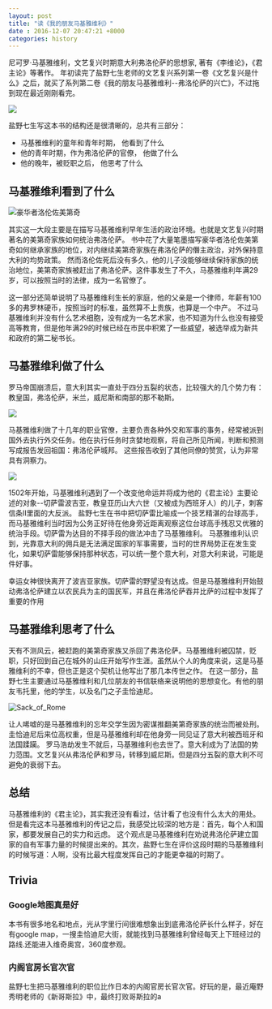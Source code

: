 ```yaml
---
layout: post
title: "读《我的朋友马基雅维利》"
date : 2016-12-07 20:47:21 +8000
categories: history
---
```


尼可罗·马基雅维利，文艺复兴时期意大利弗洛伦萨的思想家, 著有《李维论》，《君主论》等著作。
年初读完了盐野七生老师的文艺复兴系列第一卷《文艺复兴是什么》之后，就买了系列第二卷《我的朋友马基雅维利--弗洛伦萨的兴亡》，不过拖到现在最近刚刚看完。 

![](https://upload.wikimedia.org/wikipedia/commons/thumb/e/e2/Portrait_of_Niccol%C3%B2_Machiavelli_by_Santi_di_Tito.jpg/466px-Portrait_of_Niccol%C3%B2_Machiavelli_by_Santi_di_Tito.jpg)

盐野七生写这本书的结构还是很清晰的，总共有三部分：

- 马基雅维利的童年和青年时期， 他看到了什么
- 他的青年时期，作为弗洛伦萨的官僚， 他做了什么
- 他的晚年，被贬职之后， 他思考了什么

## 马基雅维利看到了什么

![豪华者洛伦佐美第奇](https://upload.wikimedia.org/wikipedia/commons/thumb/2/2b/Lorenzo_de%27_Medici-ritratto.jpg/467px-Lorenzo_de%27_Medici-ritratto.jpg)

其实这一大段主要是在描写马基雅维利早年生活的政治环境。也就是文艺复兴时期著名的美第奇家族如何统治弗洛伦萨。
书中花了大量笔墨描写豪华者洛伦佐美第奇如何继承家族的地位，对内继续美第奇家族在弗洛伦萨的僭主政治，对外保持意大利的均势政策。
然而洛伦佐死后没有多久，他的儿子没能够继续保持家族的统治地位，美第奇家族被赶出了弗洛伦萨。这件事发生了不久，马基雅维利年满29岁，可以按照当时的法律，成为一名官僚了。

这一部分还简单说明了马基雅维利生长的家庭，他的父亲是一个律师，年薪有100多的弗罗林硬币，按照当时的标准，虽然算不上贵族，也算是一个中产。
不过马基雅维利并没有什么艺术细胞，没有成为一名艺术家，也不知道为什么也没有接受高等教育，但是他年满29的时候已经在市民中积累了一些威望，被选举成为新共和政府的第二秘书长。

## 马基雅维利做了什么

罗马帝国崩溃后，意大利其实一直处于四分五裂的状态，比较强大的几个势力有：教皇国，弗洛伦萨，米兰，威尼斯和南部的那不勒斯。

![](https://upload.wikimedia.org/wikipedia/commons/thumb/2/2b/Italy_1494_AD.png/419px-Italy_1494_AD.png)

马基雅维利做了十几年的职业官僚，主要负责各种外交和军事的事务，经常被派到国外去执行外交任务。他在执行任务时贪婪地观察，将自己所见所闻，判断和预测写成报告发回祖国：弗洛伦萨城邦。
这些报告收到了其他同僚的赞赏，认为非常具有洞察力。

![](https://upload.wikimedia.org/wikipedia/commons/thumb/9/96/Cesareborgia.jpg/491px-Cesareborgia.jpg)

1502年开始，马基雅维利遇到了一个改变他命运并将成为他的《君主论》主要论述的对象--切萨雷波吉亚，教皇亚历山大六世（又被成为西班牙人）的儿子，刺客信条II里面的大反派。
盐野七生在书中把切萨雷比喻成一个技艺精湛的台球高手，而马基雅维利当时因为公务正好待在他身旁近距离观察这位台球高手残忍又优雅的统治手段。切萨雷为达目的不择手段的做法冲击了马基雅维利。
马基雅维利认识到，光靠意大利的佣兵是无法满足国家的军事需要，当时的世界局势正在发生变化，如果切萨雷能够保持那种状态，可以统一整个意大利，对意大利来说，可能是件好事。

幸运女神很快离开了波吉亚家族。切萨雷的野望没有达成。但是马基雅维利开始鼓动弗洛伦萨建立以农民兵为主的国民军，并且在弗洛伦萨吞并比萨的过程中发挥了重要的作用

## 马基雅维利思考了什么

天有不测风云，被赶跑的美第奇家族又杀回了弗洛伦萨。马基雅维利被囚禁，贬职，只好回到自己在城外的山庄开始写作生涯。虽然从个人的角度来说，这是马基雅维利的不幸，但也正是这个契机让他写出了那几本传世之作。
在这一部分，盐野七生主要通过马基雅维利和几位朋友的书信联络来说明他的思想变化。有他的朋友韦托里，他的学生，以及名门之子圭恰迪尼。

![Sack_of_Rome](https://upload.wikimedia.org/wikipedia/commons/thumb/1/1f/Sack_of_Rome_of_1527_by_Johannes_Lingelbach_17th_century.jpg/800px-Sack_of_Rome_of_1527_by_Johannes_Lingelbach_17th_century.jpg)

让人唏嘘的是马基雅维利的忘年交学生因为密谋推翻美第奇家族的统治而被处刑。圭恰迪尼后来位高权重，但是马基雅维利却在他身旁一同见证了意大利被西班牙和法国蹂躏。
罗马浩劫发生不就后，马基雅维利也去世了。意大利成为了法国的势力范围。文艺复兴从弗洛伦萨和罗马，转移到威尼斯。但是四分五裂的意大利不可避免的衰弱下去。

## 总结

马基雅维利的《君主论》，其实我还没有看过，估计看了也没有什么太大的用处。但是看完这本马基雅维利的传记之后，我感受比较深的地方是：首先，每个人和国家，都要发展自己的实力和远虑。
这个观点是马基雅维利在劝说弗洛伦萨建立国家的自有军事力量的时候提出来的。其次，盐野七生在评价这段时期的马基雅维利的时候写道：人啊，没有比最大程度发挥自己的才能更幸福的时期了。

## Trivia

### Google地图真是好

本书有很多地名和地点，光从字里行间很难想象出到底弗洛伦萨长什么样子，好在有google map，一搜圭恰迪尼大街，就能找到马基雅维利曾经每天上下班经过的路线.还能进入维奇奥宫，360度参观。

### 内阁官房长官次官

盐野七生把马基雅维利的职位比作日本的内阁官房长官次官。好玩的是，最近庵野秀明老师的《新哥斯拉》中，最终打败哥斯拉的a
